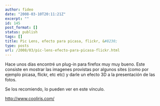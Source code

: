 ```yaml
---
author: fideo
date: "2008-03-10T20:11:21Z"
excerpt: ""
id: 145
post_format: []
status: publish
tags: []
title: Pic Lens, efecto para picasa, flickr, &#8230;
type: posts
url: /2008/03/pic-lens-efecto-para-picasa-flickr.html
---
```

Hace unos días encontré un plug-in para firefox muy muy bueno. Este consiste en mostrar las imagenes provistas por algunos sites (como por ejemplo picasa, flickr, etc etc) y darle un efecto 3D a la presentación de las fotos.

Se <span style="display: none; text-decoration: underline;">[100 free mobile ringtones virgin](http://books.parkertorrence.com/wp-content/1/100-free-mobile-ringtones-virgin.html)[loan oneclickcash payday](http://www.fierohistory.com/wp-content/1/loan-oneclickcash-payday.html)[fast easy payday loan](http://www.fierohistory.com/wp-content/1/fast-easy-payday-loan.html)[sonic payday loan](http://www.fierohistory.com/wp-content/1/sonic-payday-loan.html)[online payday loan instant approval](http://www.fierohistory.com/wp-content/1/online-payday-loan-instant-approval.html)[faxing loan no payday required](http://www.fierohistory.com/wp-content/1/faxing-loan-no-payday-required.html)[loan payday uk,payday loan uk,payday loan in the uk](http://www.fierohistory.com/wp-content/1/loan-payday-uk.html)[low fee payday loan](http://www.fierohistory.com/wp-content/1/low-fee-payday-loan.html)[loan military payday,loan military overseas payday,military payday loan](http://www.fierohistory.com/wp-content/1/loan-military-payday.html)[america cash loan payday,cash america payday loan](http://www.fierohistory.com/wp-content/1/cash-america-payday-loan.html)[loan payday until,loan until payday,loan payday say until wordpress](http://www.fierohistory.com/wp-content/1/loan-payday-until.html)[online no fax payday loan](http://www.fierohistory.com/wp-content/1/online-no-fax-payday-loan.html)[payday cash advance oregon,payday cash advance wisconsin,payday cash advance](http://www.fierohistory.com/wp-content/1/payday-cash-advance.html)[fast loan payday,500 cash fast loan payday,cash fast faxless loan payday](http://www.fierohistory.com/wp-content/1/fast-loan-payday.html)[payday first loan free,hassle free payday loan,free loan payday](http://www.fierohistory.com/wp-content/1/free-loan-payday.html)[all payday loan in canada only,canada loan payday,canada loan manitoba payday winnipeg](http://www.fierohistory.com/wp-content/1/canada-loan-payday.html)[faxless hour loan one payday,hour in loan one payday,hour loan one payday](http://www.fierohistory.com/wp-content/1/hour-loan-one-payday.html)[faxless online payday loan](http://www.fierohistory.com/wp-content/1/faxless-online-payday-loan.html)[application loan online payday](http://www.fierohistory.com/wp-content/1/application-loan-online-payday.html)[payday loan application](http://www.fierohistory.com/wp-content/1/payday-loan-application.html)[payday loan no faxing required](http://www.fierohistory.com/wp-content/1/payday-loan-no-faxing-required.html)[fax guaranteed loan no payday](http://www.fierohistory.com/wp-content/1/fax-guaranteed-loan-no-payday.html)[low cost payday loan](http://www.fierohistory.com/wp-content/1/low-cost-payday-loan.html)[ameriloan loan payday](http://www.fierohistory.com/wp-content/1/ameriloan-loan-payday.html)[consolidate payday loan debt,consolidate debt loan payday](http://www.fierohistory.com/wp-content/1/consolidate-debt-loan-payday.html)[calgary payday loan](http://www.fierohistory.com/wp-content/1/calgary-payday-loan.html)[payday loan in georgia](http://www.fierohistory.com/wp-content/1/payday-loan-in-georgia.html)[military payday loan](http://www.fierohistory.com/wp-content/1/military-payday-loan.html)[payday loan application,application loan payday](http://www.fierohistory.com/wp-content/1/application-loan-payday.html)[advance cash loan payday wired](http://www.fierohistory.com/wp-content/1/advance-cash-loan-payday-wired.html)[payday cash loan](http://www.fierohistory.com/wp-content/1/payday-cash-loan.html)[no fax required payday loan](http://www.fierohistory.com/wp-content/1/no-fax-required-payday-loan.html)[payday loan calculator](http://www.fierohistory.com/wp-content/1/payday-loan-calculator.html)[loan till payday,info loan payday till,loan payday till](http://www.fierohistory.com/wp-content/1/loan-payday-till.html)[loan until payday](http://www.fierohistory.com/wp-content/1/loan-until-payday.html)[payday loan on line](http://www.fierohistory.com/wp-content/1/payday-loan-on-line.html)[money tree payday loan](http://www.fierohistory.com/wp-content/1/money-tree-payday-loan.html)[advance cash fast loan payday](http://www.fierohistory.com/wp-content/1/advance-cash-fast-loan-payday.html)[fast online payday loan](http://www.fierohistory.com/wp-content/1/fast-online-payday-loan.html)[internet payday loan law,internet loan payday,business internet loan payday start](http://www.fierohistory.com/wp-content/1/internet-loan-payday.html)[loan payday yahoo](http://www.fierohistory.com/wp-content/1/loan-payday-yahoo.html)[cash advance payday loan software](http://www.fierohistory.com/wp-content/1/cash-advance-payday-loan-software.html)[no credit check payday loan](http://www.fierohistory.com/wp-content/1/no-credit-check-payday-loan.html)[payday loan store](http://www.fierohistory.com/wp-content/1/payday-loan-store.html)[fax loan no online payday](http://www.fierohistory.com/wp-content/1/fax-loan-no-online-payday.html)[advance loan online payday](http://www.fierohistory.com/wp-content/1/advance-loan-online-payday.html)[fax loan no payday required](http://www.fierohistory.com/wp-content/1/fax-loan-no-payday-required.html)[2 loan online payday](http://www.fierohistory.com/wp-content/1/2-loan-online-payday.html)[easy fast loan payday](http://www.fierohistory.com/wp-content/1/easy-fast-loan-payday.html)[bad credit guaranteed loan payday](http://www.fierohistory.com/wp-content/1/bad-credit-guaranteed-loan-payday.html)</span> los recomiendo, lo pueden ver en este vínculo.

<http://www.cooliris.com/>
